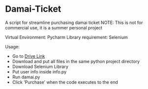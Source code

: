 # Damai-Ticket
A script for streamline purchasing damai ticket
NOTE: This is not for commercial use, it is a summer personal project

Virtual Environment: Pycharm
Library requirement: Selenium

Usage:
 - Go to [Drive Link](https://drive.google.com/drive/folders/1nFzohtHdDflP6vHqtlzoxTS5YBmmSr-t?usp=drive_link)
 - Download and put all files in the same python project directory
 - Download Selenium Library
 - Put user info inside info.py
 - Run damai.py
 - Click 'Purchase' when the code executes to the end
